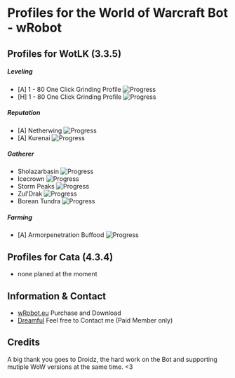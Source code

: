 # Profiles for the World of Warcraft Bot - wRobot

## Profiles for WotLK (3.3.5)

##### Leveling
 * [A] 1 - 80 One Click Grinding Profile	![Progress](http://progressed.io/bar/100)
 * [H] 1 - 80 One Click Grinding Profile	![Progress](http://progressed.io/bar/10)

##### Reputation
 * [A] Netherwing ![Progress](http://progressed.io/bar/100)
 * [A] Kurenai ![Progress](http://progressed.io/bar/100)

##### Gatherer
 * Sholazarbasin ![Progress](http://progressed.io/bar/100)
 * Icecrown ![Progress](http://progressed.io/bar/0)
 * Storm Peaks ![Progress](http://progressed.io/bar/0)
 * Zul'Drak ![Progress](http://progressed.io/bar/0)
 * Borean Tundra ![Progress](http://progressed.io/bar/0)

##### Farming
 * [A] Armorpenetration Buffood ![Progress](http://progressed.io/bar/100)
 
 
## Profiles for Cata (4.3.4)
 * none planed at the moment


## Information & Contact

 * [wRobot.eu](http://wrobot.eu) Purchase and Download
 * [Dreamful](http://wrobot.eu/profile/28878-dreamful/) Feel free to Contact me (Paid Member only)

## Credits

A big thank you goes to Droidz, the hard work on the Bot and supporting mutiple WoW versions at the same time. <3 

